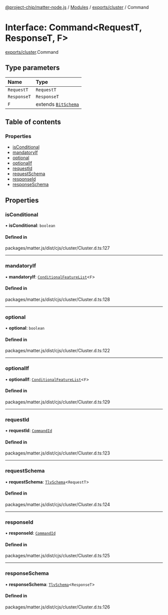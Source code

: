 [@project-chip/matter-node.js](../README.md) / [Modules](../modules.md) / [exports/cluster](../modules/exports_cluster.md) / Command

# Interface: Command<RequestT, ResponseT, F\>

[exports/cluster](../modules/exports_cluster.md).Command

## Type parameters

| Name | Type |
| :------ | :------ |
| `RequestT` | `RequestT` |
| `ResponseT` | `ResponseT` |
| `F` | extends [`BitSchema`](../modules/exports_schema.md#bitschema) |

## Table of contents

### Properties

- [isConditional](exports_cluster.Command.md#isconditional)
- [mandatoryIf](exports_cluster.Command.md#mandatoryif)
- [optional](exports_cluster.Command.md#optional)
- [optionalIf](exports_cluster.Command.md#optionalif)
- [requestId](exports_cluster.Command.md#requestid)
- [requestSchema](exports_cluster.Command.md#requestschema)
- [responseId](exports_cluster.Command.md#responseid)
- [responseSchema](exports_cluster.Command.md#responseschema)

## Properties

### isConditional

• **isConditional**: `boolean`

#### Defined in

packages/matter.js/dist/cjs/cluster/Cluster.d.ts:127

___

### mandatoryIf

• **mandatoryIf**: [`ConditionalFeatureList`](../modules/exports_cluster.md#conditionalfeaturelist)<`F`\>

#### Defined in

packages/matter.js/dist/cjs/cluster/Cluster.d.ts:128

___

### optional

• **optional**: `boolean`

#### Defined in

packages/matter.js/dist/cjs/cluster/Cluster.d.ts:122

___

### optionalIf

• **optionalIf**: [`ConditionalFeatureList`](../modules/exports_cluster.md#conditionalfeaturelist)<`F`\>

#### Defined in

packages/matter.js/dist/cjs/cluster/Cluster.d.ts:129

___

### requestId

• **requestId**: [`CommandId`](../modules/exports_datatype.md#commandid)

#### Defined in

packages/matter.js/dist/cjs/cluster/Cluster.d.ts:123

___

### requestSchema

• **requestSchema**: [`TlvSchema`](../classes/exports_tlv.TlvSchema.md)<`RequestT`\>

#### Defined in

packages/matter.js/dist/cjs/cluster/Cluster.d.ts:124

___

### responseId

• **responseId**: [`CommandId`](../modules/exports_datatype.md#commandid)

#### Defined in

packages/matter.js/dist/cjs/cluster/Cluster.d.ts:125

___

### responseSchema

• **responseSchema**: [`TlvSchema`](../classes/exports_tlv.TlvSchema.md)<`ResponseT`\>

#### Defined in

packages/matter.js/dist/cjs/cluster/Cluster.d.ts:126
